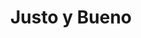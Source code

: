 ---
title: "Justo y Bueno"
url: /lecheria/justo-y-bueno-avenida-intercomunal-andres-bello/
shop: supermercado
---
